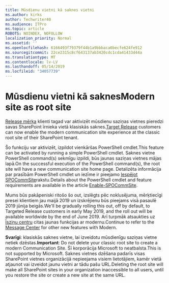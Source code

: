 ```yaml
---
title: Mūsdienu vietni kā saknes vietni
ms.author: kirks
author: Techwriter40
ms.audience: ITPro
ms.topic: article
ROBOTS: NOINDEX, NOFOLLOW
localization_priority: Normal
ms.assetid: ''
ms.openlocfilehash: 6166493f79379f44b1a9bbbaca6becfe624fe912
ms.sourcegitcommit: 22ce2315c8cf643137ab3420cdc1cda41433d44a
ms.translationtype: MT
ms.contentlocale: lv-LV
ms.lasthandoff: 05/14/2019
ms.locfileid: "34057739"
---
```

# <a name="modern-site-as-root-site"></a><span data-ttu-id="394f0-102">Mūsdienu vietni kā saknes</span><span class="sxs-lookup"><span data-stu-id="394f0-102">Modern site as root site</span></span>

<span data-ttu-id="394f0-103">[Release mērķa](https://docs.microsoft.com/en-us/office365/admin/manage/release-options-in-office-365?view=o365-worldwide) klienti tagad var aktivizēt mūsdienu saziņas vietnes pieredzi savas SharePoint īrnieka vietā klasiskās saknes.</span><span class="sxs-lookup"><span data-stu-id="394f0-103">[Target Release](https://docs.microsoft.com/en-us/office365/admin/manage/release-options-in-office-365?view=o365-worldwide) customers can now enable the modern communication site experience at the classic root site of their SharePoint tenant.</span></span>

<span data-ttu-id="394f0-104">Šo funkciju var aktivizēt, izpildot vienkāršas PowerShell cmdlet.</span><span class="sxs-lookup"><span data-stu-id="394f0-104">This feature can be activated by running a simple PowerShell cmdlet.</span></span> <span data-ttu-id="394f0-105">Saknes vietne PowerShell command(s) sekmīgu izpildi, būs jaunas saziņas vietnes mājas lapā.</span><span class="sxs-lookup"><span data-stu-id="394f0-105">On the successful execution of the PowerShell command(s), the root site will have a new communication site home page.</span></span> <span data-ttu-id="394f0-106">Detalizēta informācija par prasībām PowerShell cmdlet un iezīme ir pieejamo [Iespējot SPOCommSite](https://docs.microsoft.com/en-us/powershell/module/sharepoint-online/Enable-SPOCommSite?view=sharepoint-ps)rakstu.</span><span class="sxs-lookup"><span data-stu-id="394f0-106">Details about the PowerShell cmdlet and feature requirements are available in the article [Enable-SPOCommSite](https://docs.microsoft.com/en-us/powershell/module/sharepoint-online/Enable-SPOCommSite?view=sharepoint-ps).</span></span> 

<span data-ttu-id="394f0-107">Mums būs pakāpeniski ritošo šo out, izslēgts pēc noklusējuma, mērķtiecīgi presei klientiem jau maijā 2019 un izskrējienu būs pieejams visā pasaulē 2019 jūnija beigās.</span><span class="sxs-lookup"><span data-stu-id="394f0-107">We'll be gradually rolling this out, off by default, to Targeted Release customers in early May 2019, and the roll out will be available worldwide by the end of June 2019.</span></span> <span data-ttu-id="394f0-108">Arī turpmāk atsaukties uz [Īsziņu centru](https://admin.microsoft.com/AdminPortal/Home#/MessageCenter) citas jaunas funkcijas ar modernu.</span><span class="sxs-lookup"><span data-stu-id="394f0-108">Continue to refer to the [Message Center](https://admin.microsoft.com/AdminPortal/Home#/MessageCenter) for other new features with Modern.</span></span> 

<span data-ttu-id="394f0-109">**Svarīgi**: klasiskās saknes vietne, lai izveidotu mūsdienīgu saziņas vietne netiek dzēstas.</span><span class="sxs-lookup"><span data-stu-id="394f0-109">**Important**: Do not delete your classic root site to create a modern Communication Site.</span></span> <span data-ttu-id="394f0-110">Šī korporācija Microsoft to neatbalsta.</span><span class="sxs-lookup"><span data-stu-id="394f0-110">This is not supported by Microsoft.</span></span> <span data-ttu-id="394f0-111">Saknes vietnes dzēšana padarīs visas SharePoint vietnes organizācijā nepieejama visiem lietotājiem, kamēr vietā atjaunot vai izveidot jaunu vietni ar tādu pašu URL.</span><span class="sxs-lookup"><span data-stu-id="394f0-111">Deleting the root site will make all SharePoint sites in your organization inaccessible to all users, until you restore the site or create a new site at the same URL.</span></span> 
 
 